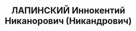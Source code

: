 ---
title: ЛАПИНСКИЙ Иннокентий Никанорович (Никандрович)
description: "руководитель геофизических работ ЗСГРТ. Занимался разведкой железорудных\
  \ месторождений Горной Шории. \n  Арестован в середине 30-х годов. \n  Дальнейшая\
  \ судьба неизвестна. \n  А.И. Баженов - Биографические материалы \n  Репрессированные\
  \ геологи / Гл. ред. В.П. Орлов. Отв. Редакторы Л.П. Беляков, Е.М. Заблоцкий. М.-СПб.\
  \ 1999. С. 13-357"
---
